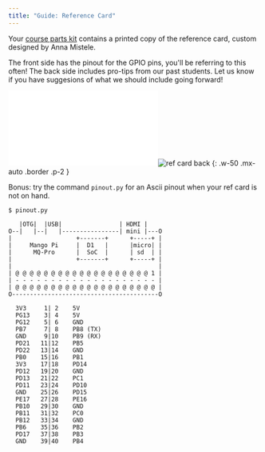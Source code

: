 ```yaml
---
title: "Guide: Reference Card"
---
```


Your [course parts kit](/guides/bom) contains a printed copy of the reference card, custom designed by Anna Mistele.

The front side has the pinout for the GPIO pins, you'll be referring to this often! The back side includes pro-tips from our past students. Let us know if you have suggesions of what we should include going forward!

![ref card front](../images/refcard-front.pdf)![ref card back](../images/refcard-back.png)
{: .w-50 .mx-auto .border .p-2 }

Bonus: try the command `pinout.py` for an Ascii pinout when your ref card is not on hand.

```console
$ pinout.py

   |OTG|  |USB|                | HDMI |
O--|   |--|   |----------------| mini |---O
|                  +-------+      +-----+ |
|     Mango Pi     |  D1   |      |micro| |
|      MQ-Pro      |  SoC  |      | sd  | |
|                  +-------+      +-----+ |
|                                         |
| @ @ @ @ @ @ @ @ @ @ @ @ @ @ @ @ @ @ @ 1 |
| - - - - - - - - - - - - - - - - - - - - |
| @ @ @ @ @ @ @ @ @ @ @ @ @ @ @ @ @ @ @ @ |
O-----------------------------------------O

  3V3     1| 2    5V
  PG13    3| 4    5V
  PG12    5| 6    GND
  PB7     7| 8    PB8 (TX)
  GND     9|10    PB9 (RX)
  PD21   11|12    PB5
  PD22   13|14    GND
  PB0    15|16    PB1
  3V3    17|18    PD14
  PD12   19|20    GND
  PD13   21|22    PC1
  PD11   23|24    PD10
  GND    25|26    PD15
  PE17   27|28    PE16
  PB10   29|30    GND
  PB11   31|32    PC0
  PB12   33|34    GND
  PB6    35|36    PB2
  PD17   37|38    PB3
  GND    39|40    PB4
```
